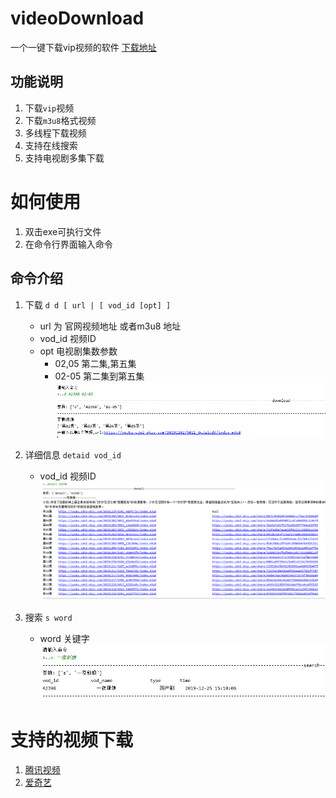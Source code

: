 ﻿# videoDownload
 一个一键下载vip视频的软件
[下载地址](https://qqhxj.oss-cn-beijing.aliyuncs.com/vipVideoDownloader.exe)
## 功能说明

1. 下载`vip`视频
2. 下载`m3u8`格式视频
3. 多线程下载视频
4. 支持在线搜索
5. 支持电视剧多集下载

# 如何使用
1. 双击exe可执行文件
2. 在命令行界面输入命令


## 命令介绍

1. 下载 `d d [ url | [ vod_id [opt] ]`
    - url 为 官网视频地址 或者m3u8 地址
    - vod_id 视频ID
    - opt  电视剧集数参数 
        - 02,05 第二集,第五集
        - 02-05 第二集到第五集
    ![download](img/download.png)    

2. 详细信息 `detaid vod_id`
    - vod_id 视频ID
    ![info](img/info.png)

3. 搜索 `s word` 
    - word 关键字
   ![search](img/saerch.png)


# 支持的视频下载

1. [腾讯视频](https://v.qq.com)
2. [爱奇艺](https://www.iqiyi.com/)
